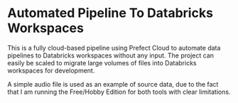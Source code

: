 # Automated Pipeline To Databricks Workspaces

This is a fully cloud-based pipeline using Prefect Cloud to automate data pipelines to Databricks workspaces without any input. The project can easily be scaled to migrate large volumes of files into Databricks workspaces for development. 

A simple audio file is used as an example of source data, due to the fact that I am running the Free/Hobby Edition for both tools with clear limitations. 